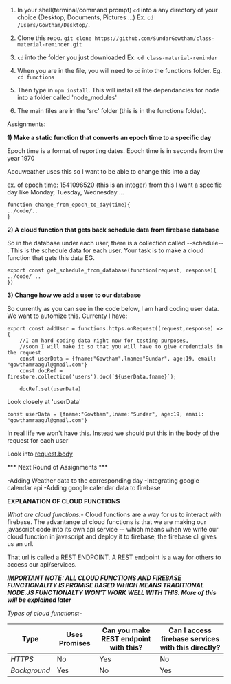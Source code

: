 1) In your shell(terminal/command prompt) `cd` into a any directory of your choice (Desktop, Documents, Pictures ...)
Ex. ` cd /Users/Gowtham/Desktop/ `. 

2) Clone this repo. 
`git clone https://github.com/SundarGowtham/class-material-reminder.git`

2) `cd` into the folder you just downloaded
Ex. ` cd class-material-reminder `

3) When you are in the file, you will need to `cd` into the functions folder. 
Eg. `cd functions`

4) Then type in `npm install`. This will install all the dependancies for node into a folder called 'node_modules'

5) The main files are in the 'src' folder (this is in the functions folder). 


Assignments: 

**1) Make a static function that converts an epoch time to a specific day**

Epoch time is a format of reporting dates. Epoch time is in seconds from the year 1970

Accuweather uses this so I want to be able to change this into a day

ex. of epoch time: 1541096520 (this is an integer)
from this I want a specific day like Monday, Tuesday, Wednesday ...

```
function change_from_epoch_to_day(time){
../code/..
}
```

**2) A cloud function that gets back schedule data from firebase database**

So in the database under each user, there is a collection called --schedule-- . This is the schedule data for each user. 
Your task is to make a cloud function that gets this data
EG.
```
export const get_schedule_from_database(function(request, response){
../code/ ..
})
```

**3) Change how we add a user to our database**

So currently as you can see in the code below, I am hard coding user data. We want to automize this. 
Currenty I have: 

```
export const addUser = functions.https.onRequest((request,response) =>{
    //I am hard coding data right now for testing purposes, 
    //soon I will make it so that you will have to give credentials in the request
    const userData = {fname:"Gowtham",lname:"Sundar", age:19, email: "gowthamraagul@gmail.com"}
    const docRef = firestore.collection('users').doc(`${userData.fname}`);

    docRef.set(userData)

```

Look closely at 'userData'

```
const userData = {fname:"Gowtham",lname:"Sundar", age:19, email: "gowthamraagul@gmail.com"}
```
In real life we won't have this. Instead we should put this in the body of the request for each user

Look into [request.body](https://cloud.google.com/functions/docs/writing/http) 


*** Next Round of Assignments ***

-Adding Weather data to the corresponding day
-Integrating google calendar api
-Adding google calendar data to firebase



**EXPLANATION OF CLOUD FUNCTIONS**

*What are cloud functions:-*
Cloud functions are a way for us to interact with firebase. The advantange of cloud functions is that we are making our javascript code into its own api service -- which means when we write our cloud function in javascript and deploy it to firebase, the firebase cli gives us an url. 

That url is called a REST ENDPOINT. A REST endpoint is a way for others to access our api/services.

***IMPORTANT NOTE:  ALL CLOUD FUNCTIONS AND FIREBASE FUNCTIONALITY IS PROMISE BASED WHICH MEANS TRADITIONAL NODE.JS FUNCTIONALTY WON'T WORK WELL WITH THIS. More of this will be explained later***

*Types of cloud functions:-*

**Type** | **Uses Promises** | **Can you make REST endpoint with this?** | **Can I access firebase services with this directly?**
--- | --- | --- | ---
*HTTPS* | No | Yes | No
*Background* | Yes | No | Yes
